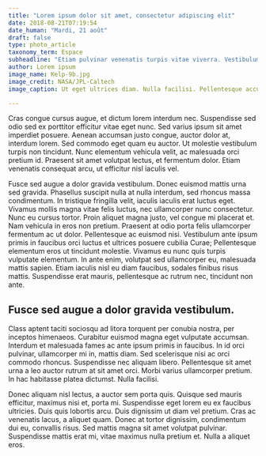 ```yaml
---
title: "Lorem ipsum dolor sit amet, consectetur adipiscing elit"
date: 2018-08-21T07:19:54
date_human: "Mardi, 21 août"
draft: false
type: photo_article
taxonomy_term: Espace
subheadline: "Etiam pulvinar venenatis turpis vitae viverra. Vestibulum bibendum lacinia leo non pharetra. In et sapien commodo, porttitor arcu eget, maximus neque."
author: Lorem ipsum
image_name: Kelp-9b.jpg
image_credit: NASA/JPL-Caltech
image_caption: Ut eget ultrices diam. Nulla facilisi. Pellentesque accumsan sagittis dui vel fermentum. Praesent eu mauris quis felis cursus pretium eu non eros.

---
```


<p>Cras congue cursus augue, et dictum lorem interdum nec. Suspendisse sed odio sed ex porttitor efficitur vitae eget nunc. Sed varius ipsum sit amet imperdiet posuere. Aenean accumsan justo congue, auctor dolor at, interdum lorem. Sed commodo eget quam eu auctor. Ut molestie vestibulum turpis non tincidunt. Nunc elementum vehicula velit, ac malesuada orci pretium id. Praesent sit amet volutpat lectus, et fermentum dolor. Etiam venenatis consequat arcu, ut efficitur nisl iaculis vel.</p>

<p>Fusce sed augue a dolor gravida vestibulum. Donec euismod mattis urna sed gravida. Phasellus suscipit nulla at nulla interdum, sed rhoncus massa condimentum. In tristique fringilla velit, iaculis iaculis erat luctus eget. Vivamus mollis magna vitae felis luctus, nec ullamcorper nunc consectetur. Nunc eu cursus tortor. Proin aliquet magna justo, vel congue mi placerat et. Nam vehicula in eros non pretium. Praesent at odio porta felis ullamcorper fermentum ac ut dolor. Pellentesque ac euismod nisi. Vestibulum ante ipsum primis in faucibus orci luctus et ultrices posuere cubilia Curae; Pellentesque elementum eros ut tincidunt molestie. Vivamus eu nunc quis turpis vulputate elementum. In ante enim, volutpat sed ullamcorper eu, malesuada mattis sapien. Etiam iaculis nisl eu diam faucibus, sodales finibus risus mattis. Suspendisse erat mauris, pellentesque ac rutrum nec, tincidunt non ante.</p>

<h2>Fusce sed augue a dolor gravida vestibulum.</h2>

<p>Class aptent taciti sociosqu ad litora torquent per conubia nostra, per inceptos himenaeos. Curabitur euismod magna eget vulputate accumsan. Interdum et malesuada fames ac ante ipsum primis in faucibus. In id orci pulvinar, ullamcorper mi in, mattis diam. Sed scelerisque nisi ac orci commodo rhoncus. Suspendisse nec aliquam libero. Pellentesque sit amet urna a leo auctor rutrum at sit amet orci. Morbi varius ullamcorper pretium. In hac habitasse platea dictumst. Nulla facilisi.</p>

<p>Donec aliquam nisl lectus, a auctor sem porta quis. Quisque sed mauris efficitur, maximus nisi et, porta mi. Suspendisse eget lorem eu ex faucibus ultricies. Duis quis lobortis arcu. Duis dignissim ut diam vel pretium. Cras ac venenatis lacus, a aliquet quam. Donec at tortor dignissim, condimentum dui eu, convallis risus. Sed mattis magna sit amet volutpat pulvinar. Suspendisse mattis erat mi, vitae maximus nulla pretium et. Nulla a aliquet eros.</p>



